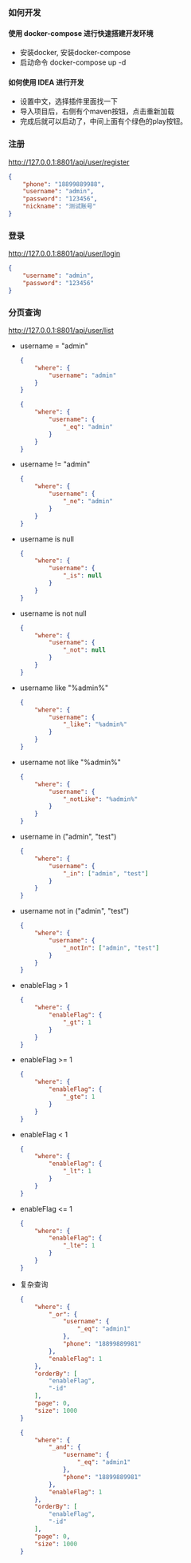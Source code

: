 ### 如何开发

#### 使用 docker-compose 进行快速搭建开发环境

- 安装docker, 安装docker-compose
- 启动命令 docker-compose up -d

#### 如何使用 IDEA 进行开发

- 设置中文，选择插件里面找一下
- 导入项目后，右侧有个maven按钮，点击重新加载
- 完成后就可以启动了，中间上面有个绿色的play按钮。

### 注册

http://127.0.0.1:8801/api/user/register

```json
{
    "phone": "18899889988",
    "username": "admin",
    "password": "123456",
    "nickname": "测试账号"
}
```

### 登录

http://127.0.0.1:8801/api/user/login

```json
{
    "username": "admin",
    "password": "123456"
}
```

### 分页查询

http://127.0.0.1:8801/api/user/list
  
* username = "admin" 
 
    ```json
    {
        "where": {
            "username": "admin"
        }
    }
    ```

    ```json
    {
        "where": {
            "username": {
                "_eq": "admin"
            }
        }
    }
    ```

* username != "admin"

    ```json
    {
        "where": {
            "username": {
                "_ne": "admin"
            }
        }
    }
    ```

* username is null

    ```json
    {
        "where": {
            "username": {
                "_is": null
            }
        }
    }
    ```

* username is not null

    ```json
    {
        "where": {
            "username": {
                "_not": null
            }
        }
    }
    ```

* username like "%admin%"

    ```json
    {
        "where": {
            "username": {
                "_like": "%admin%"
            }
        }
    }
    ```

* username not like "%admin%"

    ```json
    {
        "where": {
            "username": {
                "_notLike": "%admin%"
            }
        }
    }
    ```

* username in ("admin", "test")

    ```json
    {
        "where": {
            "username": {
                "_in": ["admin", "test"]
            }
        }
    }
    ```

* username not in ("admin", "test")

    ```json
    {
        "where": {
            "username": {
                "_notIn": ["admin", "test"]
            }
        }
    }
    ```

* enableFlag > 1

    ```json
    {
        "where": {
            "enableFlag": {
                "_gt": 1
            }
        }
    }
    ```

* enableFlag >= 1

    ```json
    {
        "where": {
            "enableFlag": {
                "_gte": 1
            }
        }
    }
    ```

* enableFlag < 1

    ```json
    {
        "where": {
            "enableFlag": {
                "_lt": 1
            }
        }
    }
    ```

* enableFlag <= 1

    ```json
    {
        "where": {
            "enableFlag": {
                "_lte": 1
            }
        }
    }
    ```

* 复杂查询

    ```json
    {
        "where": {
            "_or": {
                "username": {
                    "_eq": "admin1"
                },
                "phone": "18899889981"
            },
            "enableFlag": 1
        },
        "orderBy": [
            "enableFlag",
            "-id"
        ],
        "page": 0,
        "size": 1000
    }
    ```
  
    ```json
    {
        "where": {
            "_and": {
                "username": {
                    "_eq": "admin1"
                },
                "phone": "18899889981"
            },
            "enableFlag": 1
        },
        "orderBy": [
            "enableFlag",
            "-id"
        ],
        "page": 0,
        "size": 1000
    }
    ```